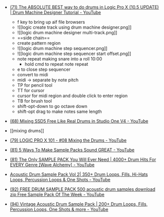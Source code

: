 - [(71) The ABSOLUTE BEST way to do drums in Logic Pro X (10.5 UPDATE) | Drum Machine Designer Tutorial - YouTube](https://www.youtube.com/watch?v=nwgHsy4dQTQ&t=500s)
	- f key to bring up aif file browsers
	- ![[logic create track using drum machine designer.png]]
	- ![[logic drum machine designer multi-track.png]]
	- ==side chain==
	- create pattern region
	- ![[logic drum machine step sequencer.png]]
	- ![[logic drum machine step sequencer start offset.png]]
	- note repeat making snare into a roll 10:00
		- hold cmd to repeat note repeat
	- e to close step sequencer
	- convert to midi
	- midi -> separate by note pitch
	- TP for pencil tool
	- TT for cursor
	- cursor for midi region and double click to enter region
	- TB for brush tool
	- shift-opt-down to go octave down
	- shift-opt drag to make notes same length


- [(68) Mixing SSD5 Free Like Real Drums in Studio One V4 - YouTube](https://www.youtube.com/watch?v=9nlDdW_ZN6I)

- [[mixing drums]]

- [(79) LOGIC PRO X 101 - #08 Mixing the Drums - YouTube](https://www.youtube.com/watch?v=jFy8r2HrwwU)

- [(81) 5 Ways To Make Sample Packs Sound GREAT - YouTube](https://www.youtube.com/watch?v=XnhGSxjaDyI)

- [(81) The Only SAMPLE PACK You Will Ever Need | 4000+ Drum Hits For EVERY Genre [Wave Alchemy] - YouTube](https://www.youtube.com/watch?v=ZeMdOfg8Qjk)

- [Acoustic Drum Sample Pack Vol 2| 350+ Drum Loops, Fills, Hi-Hats Loops, Percussion Loops & One Shots - YouTube](https://www.youtube.com/watch?v=P1zBMZLu2cY)

- [(92) FREE DRUM SAMPLE PACK 500 acoustic drum samples download zip Free Sample Pack Of The Week - YouTube](https://www.youtube.com/watch?v=ID0ed65Mca4)

- [(94) Vintage Acoustic Drum Sample Pack | 200+ Drum Loops, Fills, Percussion Loops, One Shots & more - YouTube](https://www.youtube.com/watch?v=7XKvMcYNrjo)